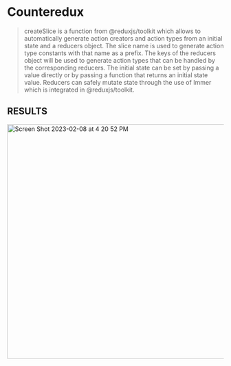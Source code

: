 # Counteredux

>createSlice is a function from @reduxjs/toolkit which allows to automatically generate action creators and action types from an initial state and a reducers object. The slice name is used to generate action type constants with that name as a prefix. The keys of the reducers object will be used to generate action types that can be handled by the corresponding reducers. The initial state can be set by passing a value directly or by passing a function that returns an initial state value. Reducers can safely mutate state through the use of Immer which is integrated in @reduxjs/toolkit.

## RESULTS
<img width="544" alt="Screen Shot 2023-02-08 at 4 20 52 PM" src="https://user-images.githubusercontent.com/110359866/217573245-4bd135ff-4575-4a2e-a635-8ca7d2e55be5.png">
